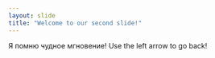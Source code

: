 ```yaml
---
layout: slide
title: "Welcome to our second slide!"
---
```

Я помню чудное мгновение!
Use the left arrow to go back!
